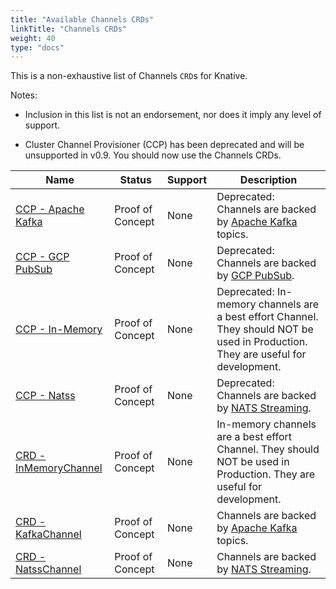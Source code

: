 ```yaml
---
title: "Available Channels CRDs"
linkTitle: "Channels CRDs"
weight: 40
type: "docs"
---
```


<!--
This is a generated file and should not be changed manually. All changes should follow the
procedure:

1. Update the information in [`channels.yaml`](channels.yaml).

2. Run the generator tool:
    ```shell
    go run eventing/channels/generator/main.go
    ```
-->

This is a non-exhaustive list of Channels `CRD`s for Knative.

Notes:

* Inclusion in this list is not an endorsement, nor does it imply any level of
  support.

* Cluster Channel Provisioner (CCP) has been deprecated and will be
  unsupported in v0.9. You should now use the Channels CRDs.

Name | Status | Support | Description
--- | --- | --- | ---
[CCP - Apache Kafka](https://github.com/knative/eventing-contrib/tree/master/kafka/channel/config/provisioner) | Proof of Concept | None | Deprecated: Channels are backed by [Apache Kafka](http://kafka.apache.org/) topics.
[CCP - GCP PubSub](https://github.com/knative/eventing/tree/master/contrib/gcppubsub/config) | Proof of Concept | None | Deprecated: Channels are backed by [GCP PubSub](https://cloud.google.com/pubsub/).
[CCP - In-Memory](https://github.com/knative/eventing/tree/master/config/provisioners/in-memory-channel) | Proof of Concept | None | Deprecated: In-memory channels are a best effort Channel. They should NOT be used in Production. They are useful for development.
[CCP - Natss](https://github.com/knative/eventing/tree/master/contrib/natss/config/provisioner) | Proof of Concept | None | Deprecated: Channels are backed by [NATS Streaming](https://github.com/nats-io/nats-streaming-server#configuring).
[CRD - InMemoryChannel](https://github.com/knative/eventing/tree/master/config/channels/in-memory-channel) | Proof of Concept | None | In-memory channels are a best effort Channel. They should NOT be used in Production. They are useful for development.
[CRD - KafkaChannel](https://github.com/knative/eventing-contrib/tree/master/kafka/channel/config) | Proof of Concept | None | Channels are backed by [Apache Kafka](http://kafka.apache.org/) topics.
[CRD - NatssChannel](https://github.com/knative/eventing/tree/master/contrib/natss/config) | Proof of Concept | None | Channels are backed by [NATS Streaming](https://github.com/nats-io/nats-streaming-server#configuring).


